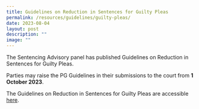 ```yaml
---
title: Guidelines on Reduction in Sentences for Guilty Pleas
permalink: /resources/guidelines/guilty-pleas/
date: 2023-08-04
layout: post
description: ""
image: ""
---
```

The Sentencing Advisory panel has published Guidelines on Reduction in Sentences for Guilty Pleas. 

Parties may raise the PG Guidelines in their submissions to the court from **1 October 2023**.

The Guidelines on Reduction in Sentences for Guilty Pleas are accessible [here](/files/Guidelines/guidelines%20on%20reduction%20in%20sentences%20for%20guilty%20pleas.pdf).